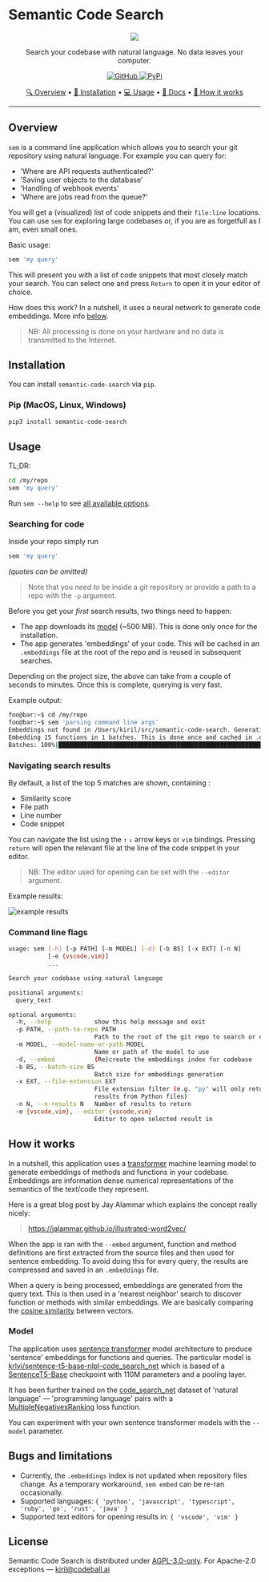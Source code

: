 # Semantic Code Search

<p align="center">
  <img src="https://raw.githubusercontent.com/sturdy-dev/semantic-code-search/main/docs/readme-banner.png">
</p>
<p align='center'>
  Search your codebase with natural language. No data leaves your computer.
</p>
<p align='center'>
    <a href="https://github.com/sturdy-dev/semantic-code-search/blob/main/LICENSE.txt">
        <img alt="GitHub"
        src="https://img.shields.io/github/license/sturdy-dev/semantic-code-search">
    </a>
    <a href="https://pypi.org/project/semantic-code-search">
     <img alt="PyPi"
 src="https://img.shields.io/pypi/v/semantic-code-search">
    </a>
</p>
<p align="center">
  <a href="#overview">🔍 Overview</a> •
  <a href="#installation">🔧 Installation</a> •
  <a href="#usage">💻 Usage</a> •
  <a href="#command-line-flags">📖 Docs</a> •
  <a href="#how-it-works">🧠 How it works</a>
</p>

--------------------------------------------------------------------

## Overview

`sem` is a command line application which allows you to search your git repository using natural language. For example you can query for:

- 'Where are API requests authenticated?'
- 'Saving user objects to the database'
- 'Handling of webhook events'
- 'Where are jobs read from the queue?'

You will get a (visualized) list of code snippets and their `file:line` locations. You can use `sem` for exploring large codebases or, if you are as forgetfull as I am, even small ones.

Basic usage:

```bash
sem 'my query'
```

This will present you with a list of code snippets that most closely match your search. You can select one and press  `Return` to open it in your editor of choice.

How does this work? In a nutshell, it uses a neural network to generate code embeddings. More info [below](#how-it-works).

> NB: All processing is done on your hardware and no data is transmitted to the Internet.

## Installation

You can install `semantic-code-search` via `pip`.

### Pip (MacOS, Linux, Windows)

```bash
pip3 install semantic-code-search
```

## Usage

TL;DR:

```bash
cd /my/repo
sem 'my query'
```

Run `sem --help` to see [all available options](#command-line-flags).

### Searching for code

Inside your repo simply run

```bash
sem 'my query'
```

*(quotes can be omitted)*

> Note that you *need to* be  inside a git repository or provide a path to a repo with the `-p` argument.

Before you get your *first* search results, two things need to happen:

- The app downloads its [model](#model) (~500 MB). This is done only once for the installation.
- The app generates 'embeddings' of your code. This will be cached in an `.embeddings` file at the root of the repo and is reused in subsequent searches.

Depending on the project size, the above can take from a couple of seconds to minutes. Once this is complete, querying is very fast.

Example output:

```bash session
foo@bar:~$ cd /my/repo
foo@bar:~$ sem 'parsing command line args'
Embeddings not found in /Users/kiril/src/semantic-code-search. Generating embeddings now.
Embedding 15 functions in 1 batches. This is done once and cached in .embeddings
Batches: 100%|█████████████████████████████████████████████████████████| 1/1 [00:07<00:00,  7.05s/it]
```

### Navigating search results

By default, a list of the top 5 matches are shown, containing :

- Similarity score
- File path
- Line number
- Code snippet

You can navigate the list using the `↑` `↓` arrow keys or `vim` bindings. Pressing `return` will open the relevant file at the line of the code snippet in your editor.

> NB: The editor used for opening can be set with the `--editor` argument.

Example results:

![example results](./docs/example-results.png)

### Command line flags

``` bash
usage: sem [-h] [-p PATH] [-m MODEL] [-d] [-b BS] [-x EXT] [-n N]
           [-e {vscode,vim}]
           ...

Search your codebase using natural language

positional arguments:
  query_text

optional arguments:
  -h, --help            show this help message and exit
  -p PATH, --path-to-repo PATH
                        Path to the root of the git repo to search or embed
  -m MODEL, --model-name-or-path MODEL
                        Name or path of the model to use
  -d, --embed           (Re)create the embeddings index for codebase
  -b BS, --batch-size BS
                        Batch size for embeddings generation
  -x EXT, --file-extension EXT
                        File extension filter (e.g. "py" will only return
                        results from Python files)
  -n N, --n-results N   Number of results to return
  -e {vscode,vim}, --editor {vscode,vim}
                        Editor to open selected result in
```

## How it works

In a nutshell, this application uses a [transformer](https://en.wikipedia.org/wiki/Transformer_(machine_learning_model)) machine learning model to generate embeddings of methods and functions in your codebase. Embeddings are information dense numerical representations of the semantics of the text/code they represent.

Here is a great blog post by Jay Alammar which explains the concept really nicely:
> <https://jalammar.github.io/illustrated-word2vec/>

When the app is ran with the `--embed` argument, function and method definitions are first extracted from the source files and then used for sentence embedding. To avoid doing this for every query, the results are compressed and saved in an `.embeddings` file.

When a query is being processed, embeddings are generated from the query text. This is then used in a 'nearest neighbor' search to discover function or methods with similar embeddings. We are basically comparing the [cosine similarity](https://en.wikipedia.org/wiki/Cosine_similarity) between vectors.

### Model

The application uses [sentence transformer](https://www.sbert.net/) model architecture to produce 'sentence' embeddings for functions and queries. The particular model is [krlvi/sentence-t5-base-nlpl-code_search_net](https://huggingface.co/krlvi/sentence-t5-base-nlpl-code_search_net) which is based of a [SentenceT5-Base](https://github.com/google-research/t5x_retrieval#released-model-checkpoints) checkpoint with 110M parameters and a pooling layer.

It has been further trained on the [code_search_net](https://huggingface.co/datasets/code_search_net) dataset of 'natural language' — 'programming language' pairs with a [MultipleNegativesRanking](https://github.com/UKPLab/sentence-transformers/blob/master/sentence_transformers/losses/MultipleNegativesRankingLoss.py) loss function.

You can experiment with your own sentence transformer models with the `--model` parameter.

## Bugs and limitations

- Currently, the `.embeddings` index is not updated when repository files change. As a temporary workaround, `sem embed` can be re-ran occasionally.
- Supported languages: `{ 'python', 'javascript', 'typescript', 'ruby', 'go', 'rust', 'java' }`
- Supported text editors for opening results in: `{ 'vscode', 'vim' }`

## License

Semantic Code Search is distributed under [AGPL-3.0-only](LICENSE.txt). For Apache-2.0 exceptions — <kiril@codeball.ai>
